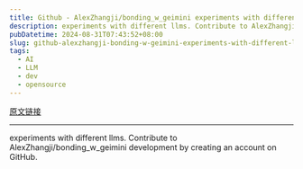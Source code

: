 ```yaml
---
title: Github - AlexZhangji/bonding_w_geimini experiments with different llms
description: experiments with different llms. Contribute to AlexZhangji/bonding_w_geimini development by creating an account on GitHub.
pubDatetime: 2024-08-31T07:43:52+08:00
slug: github-alexzhangji-bonding-w-geimini-experiments-with-different-llms
tags: 
  - AI
  - LLM
  - dev
  - opensource
---
```


[原文链接](https://github.com/AlexZhangji/bonding_w_geimini)

---

experiments with different llms. Contribute to AlexZhangji/bonding_w_geimini development by creating an account on GitHub.
